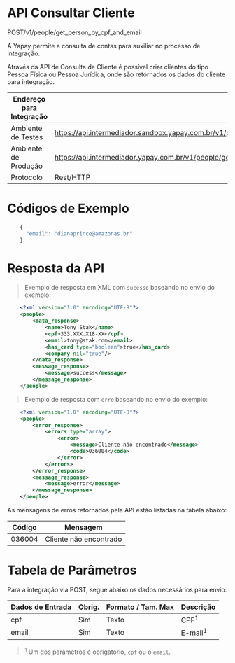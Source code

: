 # API Consultar Cliente


<span class="post">POST</span><span class="beforePost">/v1/people/get_person_by_cpf_and_email</span>

A Yapay permite a consulta de contas para auxiliar no processo de integração.

Através da API de Consulta de Cliente é possível criar clientes do tipo Pessoa Física ou Pessoa Jurídica, onde são retornados os dados do cliente para integração.

| Endereço para Integração |                                                                         |
|--------------------------|------------------------------------------------------------------------|
| Ambiente de Testes       | https://api.intermediador.sandbox.yapay.com.br/v1/people/get_person_by_cpf_and_email  |
| Ambiente de Produção     | https://api.intermediador.yapay.com.br/v1/people/get_person_by_cpf_and_email           |
| Protocolo                | Rest/HTTP                                                              |


# Códigos de Exemplo


```javascript
    {
      "email": "dianaprince@amazonas.br"
    }
```


# Resposta da API

> Exemplo de resposta em XML com `sucesso` baseando no envio do exemplo:

```xml
    <?xml version="1.0" encoding="UTF-8"?>
    <people>
        <data_response>
            <name>Tony Stak</name>
            <cpf>333.XXX.X18-XX</cpf>
            <email>tony@stak.com</email>
            <has_card type="boolean">true</has_card>
            <company nil="true"/>
        </data_response>
        <message_response>
            <message>success</message>
        </message_response>
    </people>
```


> Exemplo de resposta com `erro` baseando no envio do exemplo:


```xml
    <?xml version="1.0" encoding="UTF-8"?>
    <people>
        <error_response>
            <errors type="array">
                <error>
                    <message>Cliente não encontrado</message>
                    <code>036004</code>
                </error>
            </errors>
        </error_response>
        <message_response>
            <message>error</message>
        </message_response>
    </people>
```


As mensagens de erros retornados pela API estão listadas na tabela abaixo:

| Código    | Mensagem                |
|-----------|-------------------------|
|  036004   | Cliente não encontrado  |



# Tabela de Parâmetros

Para a integração via <span class="post">POST</span>, segue abaixo os dados necessários para envio:

| Dados de Entrada           |  Obrig.         | Formato / Tam. Max   | Descrição                      |
|----------------------------|-----------------|----------------------|--------------------------------|
| cpf                        | Sim             | Texto                | CPF<sup>1</sup>                |
| email                      | Sim             | Texto                | E-mail<sup>1</sup>             |

> <sup>1</sup> Um dos parâmetros é obrigatório, `cpf` ou o `email`.
